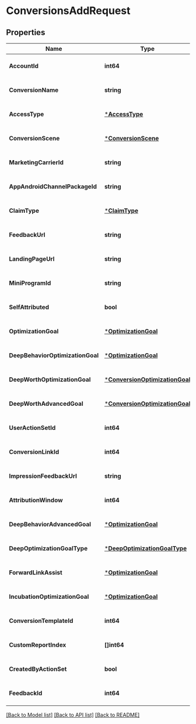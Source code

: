# ConversionsAddRequest

## Properties
Name | Type | Description | Notes
------------ | ------------- | ------------- | -------------
**AccountId** | **int64** |  | [optional] [default to null]
**ConversionName** | **string** |  | [optional] [default to null]
**AccessType** | [***AccessType**](AccessType.md) |  | [optional] [default to null]
**ConversionScene** | [***ConversionScene**](ConversionScene.md) |  | [optional] [default to null]
**MarketingCarrierId** | **string** |  | [optional] [default to null]
**AppAndroidChannelPackageId** | **string** |  | [optional] [default to null]
**ClaimType** | [***ClaimType**](ClaimType.md) |  | [optional] [default to null]
**FeedbackUrl** | **string** |  | [optional] [default to null]
**LandingPageUrl** | **string** |  | [optional] [default to null]
**MiniProgramId** | **string** |  | [optional] [default to null]
**SelfAttributed** | **bool** |  | [optional] [default to null]
**OptimizationGoal** | [***OptimizationGoal**](OptimizationGoal.md) |  | [optional] [default to null]
**DeepBehaviorOptimizationGoal** | [***OptimizationGoal**](OptimizationGoal.md) |  | [optional] [default to null]
**DeepWorthOptimizationGoal** | [***ConversionOptimizationGoal**](ConversionOptimizationGoal.md) |  | [optional] [default to null]
**DeepWorthAdvancedGoal** | [***ConversionOptimizationGoal**](ConversionOptimizationGoal.md) |  | [optional] [default to null]
**UserActionSetId** | **int64** |  | [optional] [default to null]
**ConversionLinkId** | **int64** |  | [optional] [default to null]
**ImpressionFeedbackUrl** | **string** |  | [optional] [default to null]
**AttributionWindow** | **int64** |  | [optional] [default to null]
**DeepBehaviorAdvancedGoal** | [***OptimizationGoal**](OptimizationGoal.md) |  | [optional] [default to null]
**DeepOptimizationGoalType** | [***DeepOptimizationGoalType**](DeepOptimizationGoalType.md) |  | [optional] [default to null]
**ForwardLinkAssist** | [***OptimizationGoal**](OptimizationGoal.md) |  | [optional] [default to null]
**IncubationOptimizationGoal** | [***OptimizationGoal**](OptimizationGoal.md) |  | [optional] [default to null]
**ConversionTemplateId** | **int64** |  | [optional] [default to null]
**CustomReportIndex** | **[]int64** |  | [optional] [default to null]
**CreatedByActionSet** | **bool** |  | [optional] [default to null]
**FeedbackId** | **int64** |  | [optional] [default to null]

[[Back to Model list]](../README.md#documentation-for-models) [[Back to API list]](../README.md#documentation-for-api-endpoints) [[Back to README]](../README.md)


